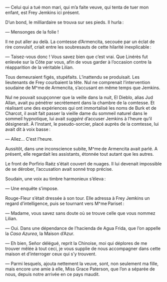 — Celui qui a tué mon mari, qui m’a faite veuve, qui tenta de tuer mon
enfant, est Frey Jemkins ici présent.

D’un bond, le milliardaire se trouva sur ses pieds. Il hurla :

— Mensonges de la folie !

Il ne put aller au delà. La comtesse d’Armencita, secouée par un éclat de rire convulsif, criait entre les soubresauts de cette hilarité inexplicable :

— Taisez-vous donc ! Vous savez bien que c’est vrai. Que Linérès fut enlevée sur la Côte par vous, afin de vous garder à l’occasion contre la réapparition de la véritable Lilian.

Tous demeuraient figés, stupéfaits. L’inattendu se produisait. Les lieutenants de Frey courbaient la tête. Nul ne comprenait l’intervention soudaine de M^me de Armencita, s’accusant en même temps que Jemkins.

Nul ne pouvait soupçonner que la veille dans la nuit, El Dieblo, alias Jud
Allan, avait pu pénétrer secrètement dans la chambre de la comtesse. Et
réalisant une des expériences qui ont immortalisé les noms de Burk et de
Charcot, il avait fait passer la vieille dame du sommeil naturel dans le
sommeil hypnotique, lui avait _suggéré_ d’accuser Jemkins à l’heure qu’il
désignerait. À l’instant, le pseudo-sorcier, placé auprès de la comtesse, lui
avait dit à voix basse :

— Allez… C’est l’heure.

Aussitôt, dans une inconscience subite, M^me de Armencita avait parlé. A
présent, elle regardait les assistants, étonnée tout autant que les autres.

Le front de Porfirio Raëz s’était couvert de nuages. Il lui devenait impossible de se dérober, l’accusation avait sonné trop précise.

Soudain, une voix au timbre harmonieux s’éleva :

— Une enquête s’impose.

Rouge-Fleur s’était dressée à son tour. Elle adressa à Frey Jemkins un
regard d’intelligence, puis se tournant vers M^me Pariset :

— Madame, vous savez sans doute où se trouve celle que vous nommez Lilian.

— Oui. Dans une dépendance de l’hacienda de Agua Frida, que l’on appelle
la _Casa Azurea_, la Maison d’Azur.

— Eh bien, Señor délégué, reprit la Chinoise, moi qui déplores de me
trouver mêlée à tout ceci, je vous supplie de nous accompagner dans cette
maison et d’interroger ceux qui s’y trouvent.

— Parmi lesquels, ajouta nettement la veuve, sont, non seulement ma fille, mais encore une amie à elle, Miss Grace Paterson, que l’on a séparée
de nous, depuis notre arrivée en ce pays maudit.
